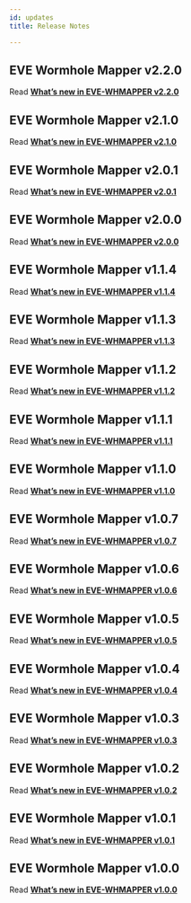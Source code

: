 ```yaml
---
id: updates
title: Release Notes

---
```

## EVE Wormhole Mapper v2.2.0
Read [**What’s new in EVE-WHMAPPER v2.2.0**](https://github.com/pfh59/eve-whmapper/releases/tag/v2.2.0)

## EVE Wormhole Mapper v2.1.0
Read [**What’s new in EVE-WHMAPPER v2.1.0**](https://github.com/pfh59/eve-whmapper/releases/tag/v2.1.0)

## EVE Wormhole Mapper v2.0.1
Read [**What’s new in EVE-WHMAPPER v2.0.1**](https://github.com/pfh59/eve-whmapper/releases/tag/v2.0.1)

## EVE Wormhole Mapper v2.0.0
Read [**What’s new in EVE-WHMAPPER v2.0.0**](https://github.com/pfh59/eve-whmapper/releases/tag/v2.0.0)

## EVE Wormhole Mapper v1.1.4
Read [**What’s new in EVE-WHMAPPER v1.1.4**](https://github.com/pfh59/eve-whmapper/releases/tag/v1.1.4)

## EVE Wormhole Mapper v1.1.3
Read [**What’s new in EVE-WHMAPPER v1.1.3**](https://github.com/pfh59/eve-whmapper/releases/tag/v1.1.3)

## EVE Wormhole Mapper v1.1.2
Read [**What’s new in EVE-WHMAPPER v1.1.2**](https://github.com/pfh59/eve-whmapper/releases/tag/v1.1.2)

## EVE Wormhole Mapper v1.1.1
Read [**What’s new in EVE-WHMAPPER v1.1.1**](https://github.com/pfh59/eve-whmapper/releases/tag/v1.1.1)

## EVE Wormhole Mapper v1.1.0
Read [**What’s new in EVE-WHMAPPER v1.1.0**](https://github.com/pfh59/eve-whmapper/releases/tag/v1.1.0)

## EVE Wormhole Mapper v1.0.7

Read [**What’s new in EVE-WHMAPPER v1.0.7**](https://github.com/pfh59/eve-whmapper/releases/tag/v1.0.7)

## EVE Wormhole Mapper v1.0.6

Read [**What’s new in EVE-WHMAPPER v1.0.6**](https://github.com/pfh59/eve-whmapper/releases/tag/v1.0.6)

## EVE Wormhole Mapper v1.0.5

Read [**What’s new in EVE-WHMAPPER v1.0.5**](https://github.com/pfh59/eve-whmapper/releases/tag/v1.0.5)

## EVE Wormhole Mapper v1.0.4

Read [**What’s new in EVE-WHMAPPER v1.0.4**](https://github.com/pfh59/eve-whmapper/releases/tag/v1.0.4)

## EVE Wormhole Mapper v1.0.3

Read [**What’s new in EVE-WHMAPPER v1.0.3**](https://github.com/pfh59/eve-whmapper/releases/tag/v1.0.3)

## EVE Wormhole Mapper v1.0.2

Read [**What’s new in EVE-WHMAPPER v1.0.2**](https://github.com/pfh59/eve-whmapper/releases/tag/v1.0.2)

## EVE Wormhole Mapper v1.0.1

Read [**What’s new in EVE-WHMAPPER v1.0.1**](https://github.com/pfh59/eve-whmapper/releases/tag/v1.0.1)

## EVE Wormhole Mapper v1.0.0

Read [**What’s new in EVE-WHMAPPER v1.0.0**](https://github.com/pfh59/eve-whmapper/releases/tag/v1.0.0)

